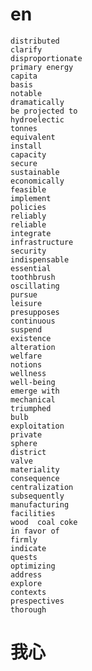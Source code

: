 # en

    distributed
    clarify
    disproportionate
    primary energy
    capita
    basis
    notable
    dramatically
    be projected to
    hydroelectic 
    tonnes
    equivalent
    install
    capacity
    secure
    sustainable
    economically
    feasible
    implement
    policies
    reliably
    reliable
    integrate
    infrastructure
    security
    indispensable
    essential
    toothbrush
    oscillating
    pursue
    leisure
    presupposes
    continuous 
    suspend
    existence
    alteration
    welfare
    notions
    wellness
    well-being
    emerge with
    mechanical
    triumphed
    bulb
    exploitation
    private
    sphere
    district
    valve
    materiality
    consequence
    centralization
    subsequently
    manufacturing
    facilities
    wood  coal coke
    in favor of
    firmly
    indicate
    quests
    optimizing
    address
    explore
    contexts
    prespectives
    thorough



# 我心


